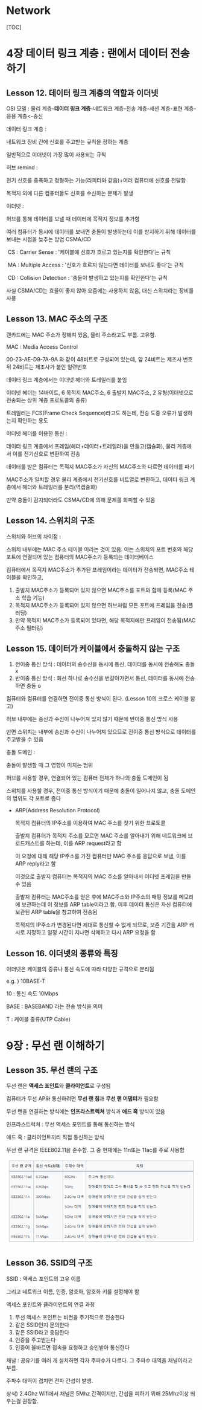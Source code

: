 # Network

[TOC]

# 4장 데이터 링크 계층 : 랜에서 데이터 전송하기



## Lesson 12. 데이터 링크 계층의 역할과 이더넷

OSI 모델 : 물리 계층-**데이터 링크 계층**-네트워크 계층-전송 계층-세션 계층-표현 계층-응용 계층<-송신



데이터 링크 계층 : 

네트워크 장비 간에 신호를 주고받는 규칙을 정하는 계층

일반적으로 이더넷이 가장 많이 사용되는 규칙



허브 remind :

전기 신호를 증폭하고 정형하는 기능(리피터와 같음)+여러 컴퓨터에 신호를 전달함

목적지 외에 다른 컴퓨터들도 신호를 수신하는 문제가 발생



이더넷 : 

허브를 통해 데이터를 보낼 때 데이터에 목적지 정보를 추가함

여러 컴퓨터가 동시에 데이터를 보내면 충돌이 발생하는데 이를 방지하기 위해 데이터를 보내는 시점을 늦추는 방법 CSMA/CD

​	CS : Carrier Sense : '케이블에 신호가 흐르고 있는지를 확인한다'는 규칙

​	MA : Multiple Access : '신호가 흐르지 않는다면 데이터를 보내도 좋다'는 규칙

​	CD : Collision Detection : '충돌이 발생하고 있는지를 확인한다'는 규칙

사실 CSMA/CD는 효율이 좋지 않아 요즘에는 사용하지 않음, 대신 스위치라는 장비를 사용



## Lesson 13. MAC 주소의 구조

랜카드에는 MAC 주소가 정해져 있음, 물리 주소라고도 부름. 고유함.

MAC : Media Access Control

00-23-AE-D9-7A-9A 와 같이 48비트로 구성되어 있는데, 앞 24비트는 제조사 번호 뒤 24비트는 제조사가 붙인 일련번호



데이터 링크 계층에서는 이더넷 헤더와 트레일러를 붙임

이더넷 헤더는 14바이트, 6 목적지 MAC주소, 6 출발지 MAC주소, 2 유형(이더넷으로 전송되는 상위 계층 프로토콜의 종류)

트레일러는 FCS(Frame Check Sequence)라고도 하는데, 전송 도중 오류가 발생하는지 확인하는 용도



이더넷 헤더를 이용한 통신 : 

데이터 링크 계층에서 프레임(헤더+데이터+트레일러)을 만들고(캡슐화), 물리 계층에서 이를 전기신호로 변환하여 전송

데이터를 받은 컴퓨터는 목적지 MAC주소가 자신의 MAC주소와 다르면 데이터를 파기

MAC주소가 일치할 경우 물리 계층에서 전기신호를 비트열로 변환하고, 데이터 링크 계층에서 헤더와 트레일러를 분리(역캡슐화)

만약 충돌이 감지되더라도 CSMA/CD에 의해 문제를 회피할 수 있음



## Lesson 14. 스위치의 구조

스위치와 허브의 차이점 : 

스위치 내부에는 MAC 주소 테이블 이라는 것이 있음. 이는 스위치의 포트 번호와 해당 포트에 연결되어 있는 컴퓨터의 MAC주소가 등록되는 데이터베이스

컴퓨터에서 목적지 MAC주소가 추가된 프레임이라는 데이터가 전송되면, MAC주소 테이블을 확인하고, 

1. 출발지 MAC주소가 등록되어 있지 않으면 MAC주소를 포트와 함께 등록(MAC 주소 학습 기능)
2. 목적지 MAC주소가 등록되어 있지 않으면 허브처럼 모든 포트에 프레임을 전송(플러딩)
3. 만약 목적지 MAC주소가 등록되어 있다면, 해당 목적지에만 프레임이 전송됨(MAC 주소 필터링)



## Lesson 15. 데이터가 케이블에서 충돌하지 않는 구조

1. 전이중 통신 방식 : 데이터의 송수신을 동시에 통신, 데이터를 동시에 전송해도 충돌 x
2. 반이중 통신 방식 : 회선 하나로 송수신을 번갈아가면서 통신, 데이터를 동시에 전송하면 충돌 o



컴퓨터와 컴퓨터를 연결하면 전이중 통신 방식이 된다. (Lesson 10의 크로스 케이블 참고)

허브 내부에는 송신과 수신이 나누어져 있지 않기 때문에 반이중 통신 방식 사용

반면 스위치는 내부에 송신과 수신이 나누어져 있으므로 전이중 통신 방식으로 데이터를 주고받을 수 있음



충돌 도메인 :

충돌이 발생할 때 그 영향이 미치는 범위

허브를 사용할 경우, 연결되어 있는 컴퓨터 전체가 하나의 충돌 도메인이 됨

스위치를 사용할 경우, 전이중 통신 방식이기 때문에 충돌이 일어나지 않고, 충돌 도메인의 범위도 각 포트로 좁다



+ ARP(Address Resolution Protocol)

  목적지 컴퓨터의 IP주소를 이용하여 MAC 주소를 찾기 위한 프로토콜

  출발지 컴퓨터가 목적지 주소를 모르면 MAC 주소를 알아내기 위해 네트워크에 브로드캐스트를 하는데, 이를 ARP request라고 함

  이 요청에 대해 해당 IP주소를 가진 컴퓨터만 MAC 주소를 응답으로 보냄, 이를 ARP reply라고 함

  이것으로 출발지 컴퓨터는 목적지의 MAC 주소를 알아내서 이더넷 프레임을 만들 수 있음

  출발지 컴퓨터는 MAC주소를 얻은 후에 MAC주소와 IP주소의 매핑 정보를 메모리에 보관하는데 이 정보를 ARP table이라고 함. 이후 데이터 통신은 자신 컴퓨터에 보관된 ARP table을 참고하여 전송됨

  목적지의 IP주소가 변경된다면 제대로 통신할 수 없게 되므로, 보존 기간을 ARP 캐시로 지정하고 일정 시간이 지나면 삭제하고 다시 ARP 요청을 함



## Lesson 16. 이더넷의 종류와 특징

이더넷은 케이블의 종류나 통신 속도에 따라 다양한 규격으로 분리됨

e.g. ) 10BASE-T

10 : 통신 속도 10Mbps

BASE : BASEBAND 라는 전송 방식을 의미

T : 케이블 종류(UTP Cable)



# 9장 : 무선 랜 이해하기



## Lesson 35. 무선 랜의 구조



무선 랜은 **액세스 포인트**와 **클라이언트**로 구성됨

컴퓨터가 무선 AP와 통신하려면 **무선 랜 칩**과 **무선 랜 어댑터**가 필요함



무선 랜을 연결하는 방식에는 **인프라스트럭쳐** 방식과 **애드 혹** 방식이 있음

인프라스트럭쳐 : 무선 액세스 포인트를 통해 통신하는 방식

애드 혹 : 클라이언트끼리 직접 통신하는 방식



무선 랜 규격은 IEEE802.11을 준수함. 그 중 현재에는 11n또는 11ac를 주로 사용함

![image-20220422022359768](Network.assets/image-20220422022359768.png)



## Lesson 36. SSID의 구조

SSID : 액세스 포인트의 고유 이름

그리고 네트워크 이름, 인증, 암호화, 암호화 키를 설정해야 함



액세스 포인트와 클라이언트의 연결 과정

1. 무선 액세스 포인트는 비컨을 주기적으로 전송한다
2. 같은 SSID인지 문의한다
3. 같은 SSID라고 응답한다
4. 인증을 주고받는다
5. 인증이 올바르면 접속을 요청하고 승인받아 통신한다



채널 : 공유기를 여러 개 설치하면 각자 주파수가 다르다. 그 주파수 대역을 채널이라고 부름.

주파수 대역이 겹치면 전파 간섭이 발생.

상식) 2.4Ghz Wifi에서 채널은 5Mhz 간격이지만, 간섭을 피하기 위해 25Mhz이상 띄우는걸 권장함.
